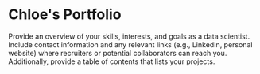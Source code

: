 # Chloe's Portfolio


Provide an overview of your skills, interests, and goals as a data scientist. Include contact information and any relevant links (e.g., LinkedIn, personal website) where recruiters or potential collaborators can reach you. Additionally, provide a table of contents that lists your projects.
